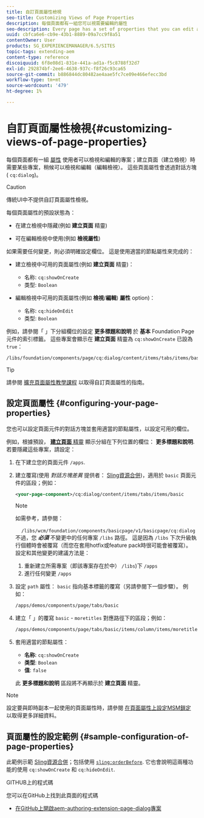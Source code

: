 ```yaml
---
title: 自訂頁面屬性檢視
seo-title: Customizing Views of Page Properties
description: 每個頁面都有一組您可以視需要編輯的屬性
seo-description: Every page has a set of properties that you can edit as required
uuid: cbfca6e6-cb9e-43b1-8889-09a7cc9f8a51
contentOwner: User
products: SG_EXPERIENCEMANAGER/6.5/SITES
topic-tags: extending-aem
content-type: reference
discoiquuid: 6f8e08d1-831e-441a-ad1a-f5c8788f32d7
exl-id: 292874bf-2ee6-4638-937c-f8f26c93ca65
source-git-commit: b886844dc80482ae4aae5fc7ce09e466efecc3bd
workflow-type: tm+mt
source-wordcount: '479'
ht-degree: 1%

---
```


# 自訂頁面屬性檢視{#customizing-views-of-page-properties}

每個頁面都有一組 [屬性](/help/sites-authoring/editing-page-properties.md) 使用者可以檢視和編輯的專案；建立頁面（建立檢視）時需要某些專案，稍候可以檢視和編輯（編輯檢視）。 這些頁面屬性會透過對話方塊( `cq:dialog`)。

>[!CAUTION]
>
>傳統UI中不提供自訂頁面屬性檢視。

每個頁面屬性的預設狀態為：

* 在建立檢視中隱藏(例如 **建立頁面** 精靈)

* 可在編輯檢視中使用(例如 **檢視屬性**)

如果需要任何變更，則必須明確設定欄位。 這是使用適當的節點屬性來完成的：

* 建立檢視中可用的頁面屬性(例如 **建立頁面** 精靈)：

   * 名称: `cq:showOnCreate`
   * 类型: `Boolean`

* 編輯檢視中可用的頁面屬性(例如 **檢視**/**編輯**) **屬性** option)：

   * 名称: `cq:hideOnEdit`
   * 类型: `Boolean`

例如，請參閱「 」下分組欄位的設定 **更多標題和說明** 於 **基本** Foundation Page元件的索引標籤。 這些專案會顯示在 **建立頁面** 精靈為 `cq:showOnCreate` 已設為 `true`：

```xml
/libs/foundation/components/page/cq:dialog/content/items/tabs/items/basic/items/column/items/moretitles
```

>[!TIP]
>
>請參閱 [擴充頁面屬性教學課程](https://experienceleague.adobe.com/docs/experience-manager-learn/sites/developing/page-properties-technical-video-develop.html) 以取得自訂頁面屬性的指南。

## 設定頁面屬性 {#configuring-your-page-properties}

您也可以設定頁面元件的對話方塊並套用適當的節點屬性，以設定可用的欄位。

例如，根據預設， [**建立頁面** 精靈](/help/sites-authoring/managing-pages.md#creating-a-new-page) 顯示分組在下列位置的欄位： **更多標題和說明**. 若要隱藏這些專案，請設定：

1. 在下建立您的頁面元件 `/apps`.
1. 建立覆寫(使用 *對話方塊差異* 提供者： [Sling資源合併](/help/sites-developing/sling-resource-merger.md))，適用於 `basic` 頁面元件的區段；例如：

   ```xml
   <your-page-component>/cq:dialog/content/items/tabs/items/basic
   ```

   >[!NOTE]
   >
   >如需參考，請參閱：
   >
   >    `/libs/wcm/foundation/components/basicpage/v1/basicpage/cq:dialog`
   不過，您 ***必須*** 不變更中的任何專案 `/libs` 路徑。
   這是因為 `/libs` 下次升級執行個體時會被覆寫（而您在套用hotfix或feature pack時很可能會被覆寫）。
   設定和其他變更的建議方法是：
   1. 重新建立所需專案（即該專案存在於中） `/libs`)下 `/apps`
   1. 進行任何變更 `/apps`


1. 設定 `path` 屬性： `basic` 指向基本標籤的覆寫（另請參閱下一個步驟）。 例如：

   ```xml
   /apps/demos/components/page/tabs/basic
   ```

1. 建立「 」的覆寫 `basic` - `moretitles` 對應路徑下的區段；例如：

   ```xml
   /apps/demos/components/page/tabs/basic/items/column/items/moretitles
   ```

1. 套用適當的節點屬性：

   * **名称**: `cq:showOnCreate`
   * **类型**: `Boolean`
   * **值**: `false`

   此 **更多標題和說明** 區段將不再顯示於 **建立頁面** 精靈。

>[!NOTE]
設定要與即時副本一起使用的頁面屬性時，請參閱 [在頁面屬性上設定MSM鎖定](/help/sites-developing/extending-msm.md#configuring-msm-locks-on-page-properties-touch-enabled-ui) 以取得更多詳細資料。

## 頁面屬性的設定範例 {#sample-configuration-of-page-properties}

此範例示範 [Sling資源合併](/help/sites-developing/sling-resource-merger.md)；包括使用 [`sling:orderBefore`](/help/sites-developing/sling-resource-merger.md#properties). 它也會說明這兩種功能的使用 `cq:showOnCreate` 和 `cq:hideOnEdit`.

GITHUB上的程式碼

您可以在GitHub上找到此頁面的程式碼

* [在GitHub上開啟aem-authoring-extension-page-dialog專案](https://github.com/Adobe-Marketing-Cloud/aem-authoring-extension-page-dialog)
